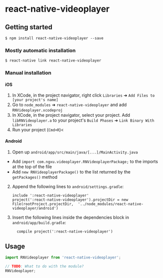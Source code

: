 
# react-native-videoplayer

## Getting started

`$ npm install react-native-videoplayer --save`

### Mostly automatic installation

`$ react-native link react-native-videoplayer`

### Manual installation


#### iOS

1. In XCode, in the project navigator, right click `Libraries` ➜ `Add Files to [your project's name]`
2. Go to `node_modules` ➜ `react-native-videoplayer` and add `RNVideoplayer.xcodeproj`
3. In XCode, in the project navigator, select your project. Add `libRNVideoplayer.a` to your project's `Build Phases` ➜ `Link Binary With Libraries`
4. Run your project (`Cmd+R`)<

#### Android

1. Open up `android/app/src/main/java/[...]/MainActivity.java`
  - Add `import com.ngxu.videoplayer.RNVideoplayerPackage;` to the imports at the top of the file
  - Add `new RNVideoplayerPackage()` to the list returned by the `getPackages()` method
2. Append the following lines to `android/settings.gradle`:
  	```
  	include ':react-native-videoplayer'
  	project(':react-native-videoplayer').projectDir = new File(rootProject.projectDir, 	'../node_modules/react-native-videoplayer/android')
  	```
3. Insert the following lines inside the dependencies block in `android/app/build.gradle`:
  	```
      compile project(':react-native-videoplayer')
  	```


## Usage
```javascript
import RNVideoplayer from 'react-native-videoplayer';

// TODO: What to do with the module?
RNVideoplayer;
```
  